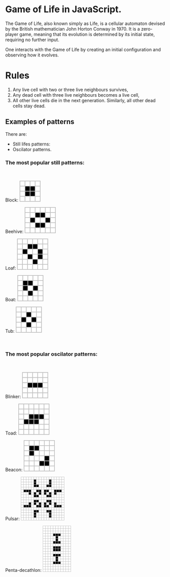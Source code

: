 # Game of Life in JavaScript.

The Game of Life, also known simply as Life, is a cellular automaton devised by the British mathematician John Horton Conway in 1970. It is a zero-player game, meaning that its evolution is determined by its initial state, requiring no further input.

One interacts with the Game of Life by creating an initial configuration and observing how it evolves.

# Rules

1.  Any live cell with two or three live neighbours survives,
2.  Any dead cell with three live neighbours becomes a live cell,
3.  All other live cells die in the next generation. Similarly, all other dead cells stay dead.

## Examples of patterns

There are:

- Still lifes patterns:
- Oscilator patterns.

### The most popular still patterns:

<br>

Block: ![Block](./img/Game_of_life_block_with_border.svg.png "Block with border")

Beehive: ![Beehive](./img/98px-Game_of_life_beehive.svg.png "Block with border")

Loaf: ![Loaf](./img/98px-Game_of_life_loaf.svg.png "Block with border")

Boat: ![Boat](./img/82px-Game_of_life_boat.svg.png "Block with border")

Tub: ![Tub](./img/Game_of_life_flower.svg.png "Block with border")

<br>

### The most popular oscilator patterns:

<br>

Blinker: ![Blinker](./img/Game_of_life_blinker.gif "Block with border")

Toad: ![Blinker](./img/Game_of_life_toad.gif "Block with border")

Beacon: ![Blinker](./img/Game_of_life_beacon.gif "Block with border")

Pulsar: ![Blinker](./img/Game_of_life_pulsar.gif "Block with border")

Penta-decathlon: ![Blinker](./img/Penta-decathlon.gif "Block with border")
